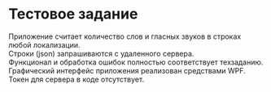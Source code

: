 # Тестовое задание
Приложение считает количество слов и гласных звуков в строках любой локализации.   
Строки (json) запрашиваются с удаленного сервера.    
Функционал и обработка ошибок полностью соответствует техзаданию.      
Графический интерфейс приложения реализован средствами WPF.    
Токен для сервера в коде отсутствует.     
